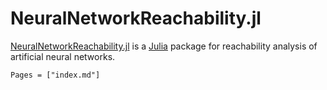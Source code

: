 # NeuralNetworkReachability.jl

[NeuralNetworkReachability.jl](http://github.com/JuliaReach/NeuralNetworkReachability.jl) is a
[Julia](http://julialang.org) package for reachability analysis of artificial neural networks.

```@contents
Pages = ["index.md"]
```
